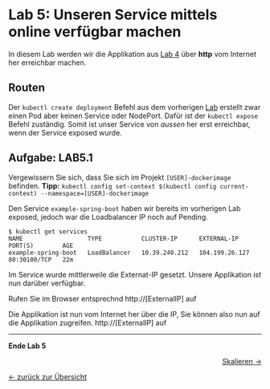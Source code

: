# Lab 5: Unseren Service mittels online verfügbar machen

In diesem Lab werden wir die Applikation aus [Lab 4](04_deploy_dockerimage.md) über **http** vom Internet her erreichbar machen.

## Routen

Der `kubectl create deployment` Befehl aus dem vorherigen [Lab](04_deploy_dockerimage.md) erstellt zwar einen Pod aber keinen Service oder NodePort. Dafür ist der `kubectl expose` Befehl zuständig. Somit ist unser Service von *aussen* her erst erreichbar, wenn der Service exposed wurde. 


## Aufgabe: LAB5.1

Vergewissern Sie sich, dass Sie sich im Projekt `[USER]-dockerimage` befinden. **Tipp:** `kubectl config set-context $(kubectl config current-context) --namespace=[USER]-dockerimage`

Den Service `example-spring-boot` haben wir bereits im vorherigen Lab exposed, jedoch war die Loadbalancer IP noch auf Pending.


```
$ kubectl get services
NAME                  TYPE           CLUSTER-IP      EXTERNAL-IP      PORT(S)        AGE
example-spring-boot   LoadBalancer   10.39.240.212   104.199.26.127   80:30100/TCP   22m
```
Im Service wurde mittlerweile die Externat-IP gesetzt. Unsere Applikation ist nun darüber verfügbar.

Rufen Sie im Browser entsprechnd http://[ExternalIP] auf


Die Applikation ist nun vom Internet her über die IP, Sie können also nun auf die Applikation zugreifen. http://[ExternalIP] auf


---

**Ende Lab 5**

<p width="100px" align="right"><a href="06_scale.md">Skalieren →</a></p>

[← zurück zur Übersicht](../README.md)
